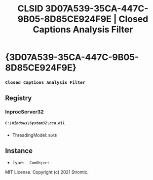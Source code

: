 ﻿---
title: "CLSID 3D07A539-35CA-447C-9B05-8D85CE924F9E | Closed Captions Analysis Filter"
excerpt: What is COM-Object CLSID 3D07A539-35CA-447C-9B05-8D85CE924F9E?
---

# {3D07A539-35CA-447C-9B05-8D85CE924F9E}

### `Closed Captions Analysis Filter`

## Registry


### InprocServer32

##### `C:\Windows\System32\cca.dll`
* ThreadingModel: `Both`

## Instance

* Type: `__ComObject`

MIT License. Copyright (c) 2021 Strontic.


